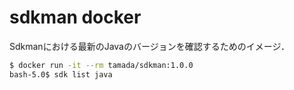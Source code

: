 # sdkman docker

Sdkmanにおける最新のJavaのバージョンを確認するためのイメージ．

```sh
$ docker run -it --rm tamada/sdkman:1.0.0
bash-5.0$ sdk list java
```

